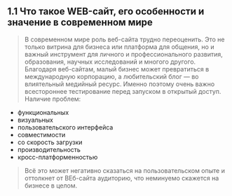 ## 1.1 Что такое WEB-сайт, его особенности и значение в современном мире

 >  В современном мире роль веб-сайта трудно переоценить. Это не только витрина для бизнеса или платформа для общения, но и важный инструмент для личного и профессионального развития, образования, научных исследований и многого другого. Благодаря веб-сайтам, малый бизнес может превратиться в международную корпорацию, а любительский блог — во влиятельный медийный ресурс. Именно поэтому очень важно всестороннее тестирование перед запуском в открытый доступ. Наличие проблем:
 * функциональных
 * визуальных 
 * пользовательского интерфейса
 * совместимости
 * со скорость загрузки
 * производительность
 * кросс-платформенностью
 > Всё это может негативно сказаться на пользовательском опыте и оттолкнет от ВЕб-сайта аудиторию, что неминуемо скажется на бизнесе в целом. 



